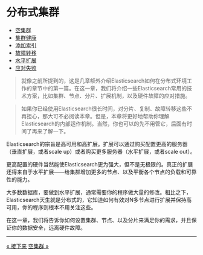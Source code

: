 
分布式集群
==============

* [空集群](an-empty-cluster.md)
* [集群健康](cluster-health.md)
* [添加索引](add-an-index.md)
* [故障转移](add-failover.md)
* [水平扩展](scale-horizontally.md)
* [应对失败](coping-with-failure)



> 就像之前所提到的，这是几章额外介绍Elasticsearch如何在分布式环境工作的章节中的第一篇。在这一章，我们将介绍一些Elasticsearch常用的技术方案，比如集群、节点、分片、扩展机制，以及硬件故障的应对措施。

> 如果你已经使用Elasticsearch很长时间，对分片、复制、故障转移这些不再担心，那大可不必阅读本章。但是，本章将更好地帮助你理解Elasticsearch的内部运作机制。当然，你也可以的先不用管它，后面有时间了再来了解一下。

Elasticsearch的宗旨是高可用和高扩展。扩展可以通过购买配置更高的服务器（垂直扩展，或者scale up）或者购买更多服务器（水平扩展，或者scale out）。

更高配置的硬件当然能使Elasticsearch更为强大，但不是无极限的。真正的扩展还得来自于水平扩展——给集群增加更多的节点、以及平衡各个节点的负载和可靠性的能力。

大多数数据库，要做到水平扩展，通常需要你的程序做大量的修改。相比之下，Elasticsearch天生就是分布式的，它知道如何有效对N多节点进行扩展并保持高可用，你的程序则根本不用关注这些。

在这一章，我们将告诉你如何设置集群、节点、以及分片来满足你的需求，并且保证你的数据安全，远离硬件故障。


-------------------------------------------------------------------------

[« 接下来](../you-know-for-search/next-steps.md)   [空集群 »](an-empty-cluster.md)

